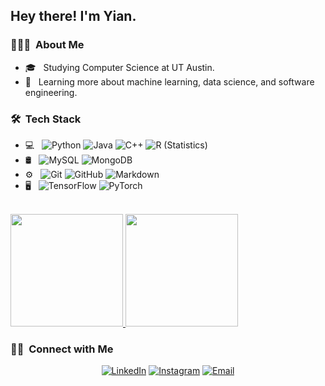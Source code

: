 <h2> Hey there! I'm Yian.</h2>

<h3> 👨🏻‍💻 &nbsp;About Me </h3>

- 🎓 &nbsp; Studying Computer Science at UT Austin.
- 🌱 &nbsp; Learning more about machine learning, data science, and software engineering.

<h3> 🛠 &nbsp;Tech Stack</h3>

- 💻 &nbsp;
  ![Python](https://img.shields.io/badge/-Python-333333?style=flat&logo=python)
  ![Java](https://img.shields.io/badge/-Java-333333?style=flat&logo=Java&logoColor=007396)
  ![C++](https://img.shields.io/badge/-C++-333333?style=flat&logo=C%2B%2B&logoColor=00599C)
  ![R (Statistics)](https://img.shields.io/badge/-R-333333?style=flat&logo=R&logoColor=276DC3)
- 🛢 &nbsp;
  ![MySQL](https://img.shields.io/badge/-MySQL-333333?style=flat&logo=mysql)
  ![MongoDB](https://img.shields.io/badge/-MongoDB-333333?style=flat&logo=mongodb)
- ⚙️ &nbsp;
  ![Git](https://img.shields.io/badge/-Git-333333?style=flat&logo=git)
  ![GitHub](https://img.shields.io/badge/-GitHub-333333?style=flat&logo=github)
  ![Markdown](https://img.shields.io/badge/-Markdown-333333?style=flat&logo=markdown)
- 🖥 &nbsp;
  ![TensorFlow](https://img.shields.io/badge/-TensorFlow-333333?style=flat&logo=tensorflow)
  ![PyTorch](https://img.shields.io/badge/-PyTorch-333333?style=flat&logo=adobe-pytorch)

<br/>

<a href="https://github.com/AVS1508">
  <img height="180em" src="https://github-readme-stats.vercel.app/api?username=AVS1508&theme=buefy&show_icons=true" />
  <img height="180em" src="https://github-readme-stats.vercel.app/api/top-langs/?username=AVS1508&theme=buefy&layout=compact" />
</a>

<br/>

<h3> 🤝🏻 &nbsp;Connect with Me </h3>

<p align="center">
<a href="https://www.linkedin.com/in/1yian/"><img alt="LinkedIn" src="https://img.shields.io/badge/LinkedIn-Yian%20Wong-blue?style=flat-square&logo=linkedin"></a>
<a href="https://www.instagram.com/1yian/"><img alt="Instagram" src="https://img.shields.io/badge/Instagram-1yian__-blue?style=flat-square&logo=instagram"></a>
<a href="mailto:yian@utexas.edu"><img alt="Email" src="https://img.shields.io/badge/Email-yian@utexas.edu-blue?style=flat-square&logo=gmail"></a>
</p>
